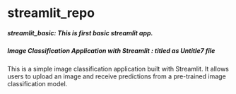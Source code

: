 # streamlit_repo
##### streamlit_basic: This is first basic streamlit app.

##### Image Classification Application with Streamlit : titled as Untitle7 file
This is a simple image classification application built with Streamlit. It allows users to upload an image and receive predictions from a pre-trained image classification model.
